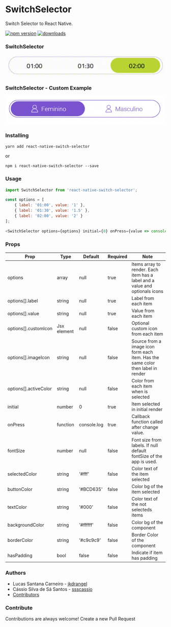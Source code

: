 # SwitchSelector

Switch Selector to React Native.

[![npm version](https://badge.fury.io/js/react-native-switch-selector.svg)](https://badge.fury.io/js/react-native-switch-selector)
[![downloads](https://img.shields.io/npm/dm/react-native-switch-selector.svg)](https://www.npmjs.com/package/react-native-switch-selector)

### SwitchSelector

![SwitchSelector](./assets/ex1.gif)


### SwitchSelector - Custom Example

![SwitchSelector](./assets/ex2.gif)

### Installing

```Shell
yarn add react-native-switch-selector
```

or

```Shell
npm i react-native-switch-selector --save
```

### Usage

```js
import SwitchSelector from 'react-native-switch-selector';
```

```js
const options = [
    { label: '01:00', value: '1' },
    { label: '01:30', value: '1.5' },
    { label: '02:00', value: '2' }
];
```

```js
<SwitchSelector options={options} initial={0} onPress={value => console.log(`Call onPress with value: ${value}`)} />
```

### Props

|   Prop   |      Type     |  Default |     Required     | Note |
|----------|---------------|--------- |--------------|---|
| options |  array |   null  |      true    |  Items array to render. Each item has a label and a value and optionals icons |
| options[].label |  string |   null  |      true    |  Label from each item |
| options[].value |  string |   null  |      true    |  Value from each item |
| options[].customIcon |  Jsx element |   null  |      false    |  Optional custom icon from each item |
| options[].imageIcon |  string |   null  |      false    |  Source from a image icon form each item. Has the same color then label in render |
| options[].activeColor |  string |   null  |      false    |  Color from each item when is selected |
| initial |    number   |   0    |       true       | Item selected in initial render |
| onPress |    function   |   console.log    |       true       | Callback function called after change value. |
| fontSize | number |    null    |        false      | Font size from labels. If null default fontSize of the app is used. |
| selectedColor | string |    '#fff'    |        false      | Color text of the item selected |
| buttonColor | string |    '#BCD635'    |        false      | Color bg of the item selected |
| textColor | string |    '#000'    |        false      | Color text of the not selecteds items |
| backgroundColor | string |    '#ffffff'    |        false      | Color bg of the component |
| borderColor | string |    '#c9c9c9'    |        false      | Border Color of the component |
| hasPadding | bool |    false    |        false      | Indicate if item has padding |

### Authors

 - Lucas Santana Carneiro - [jkdrangel](https://github.com/jkdrangel)
 - Cássio Silva de Sá Santos - [ssscassio](https://github.com/ssscassio)
 - [Contributors](https://github.com/App2Sales/react-native-switch-selector/graphs/contributors)

### Contribute
Contributions are always welcome! Create a new Pull Request
